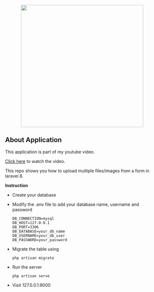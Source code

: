 <p align="center"><a href="https://laravel.com" target="_blank"><img src="https://raw.githubusercontent.com/laravel/art/master/logo-lockup/5%20SVG/2%20CMYK/1%20Full%20Color/laravel-logolockup-cmyk-red.svg" width="400"></a></p>

## About Application

This application is part of my youtube video.

[Click here](https://youtu.be/y6_uLzg4NTc) to watch the video.

This repo shows you how to upload multiple files/images from a form in laravel 8.

**Instruction**

-   Create your database
-   Modify the .env file to add your database name, username and password

    ```
    DB_CONNECTION=mysql
    DB_HOST=127.0.0.1
    DB_PORT=3306
    DB_DATABASE=your_db_name
    DB_USERNAME=your_db_user
    DB_PASSWORD=your_password
    ```

-   Migrate the table using

    ```
    php artisan migrate
    ```

-   Run the server

    ```
    php artisan serve
    ```

-   Visit 127.0.0.1:8000
